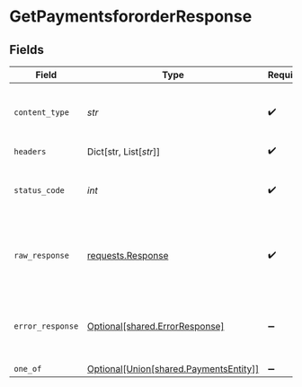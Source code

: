 # GetPaymentsfororderResponse


## Fields

| Field                                                                                                | Type                                                                                                 | Required                                                                                             | Description                                                                                          |
| ---------------------------------------------------------------------------------------------------- | ---------------------------------------------------------------------------------------------------- | ---------------------------------------------------------------------------------------------------- | ---------------------------------------------------------------------------------------------------- |
| `content_type`                                                                                       | *str*                                                                                                | :heavy_check_mark:                                                                                   | HTTP response content type for this operation                                                        |
| `headers`                                                                                            | Dict[str, List[*str*]]                                                                               | :heavy_check_mark:                                                                                   | N/A                                                                                                  |
| `status_code`                                                                                        | *int*                                                                                                | :heavy_check_mark:                                                                                   | HTTP response status code for this operation                                                         |
| `raw_response`                                                                                       | [requests.Response](https://requests.readthedocs.io/en/latest/api/#requests.Response)                | :heavy_check_mark:                                                                                   | Raw HTTP response; suitable for custom response parsing                                              |
| `error_response`                                                                                     | [Optional[shared.ErrorResponse]](../../models/shared/errorresponse.md)                               | :heavy_minus_sign:                                                                                   | Any bad or invalid request will lead to following error object                                       |
| `one_of`                                                                                             | [Optional[Union[shared.PaymentsEntity]]](../../models/operations/getpaymentsfororderresponsebody.md) | :heavy_minus_sign:                                                                                   | OK                                                                                                   |